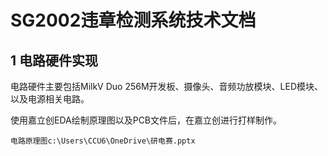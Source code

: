 # SG2002违章检测系统技术文档

## 1 电路硬件实现

电路硬件主要包括MilkV Duo 256M开发板、摄像头、音频功放模块、LED模块、以及电源相关电路。

使用嘉立创EDA绘制原理图以及PCB文件后，在嘉立创进行打样制作。

    电路原理图c:\Users\CCU6\OneDrive\研电赛.pptx


